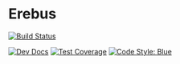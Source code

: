 # Erebus

[![Build Status](https://github.com/formingworlds/Erebus.jl/actions/workflows/CI.yml/badge.svg?branch=main)](https://github.com/formingworlds/Erebus.jl/actions/workflows/CI.yml?query=branch%3Amain)
<!-- [![Stable Docs](https://img.shields.io/badge/docs-stable-blue.svg)](https://formingworlds.github.io/Erebus.jl/stable) -->
[![Dev Docs](https://img.shields.io/badge/docs-dev-blue.svg)](https://formingworlds.github.io/Erebus.jl/dev)
[![Test Coverage](https://codecov.io/gh/formingworlds/Erebus.jl/branch/main/graph/badge.svg)](https://codecov.io/gh/formingworlds/Erebus.jl)
[![Code Style: Blue](https://img.shields.io/badge/code%20style-blue-4495d1.svg)](https://github.com/invenia/BlueStyle)
